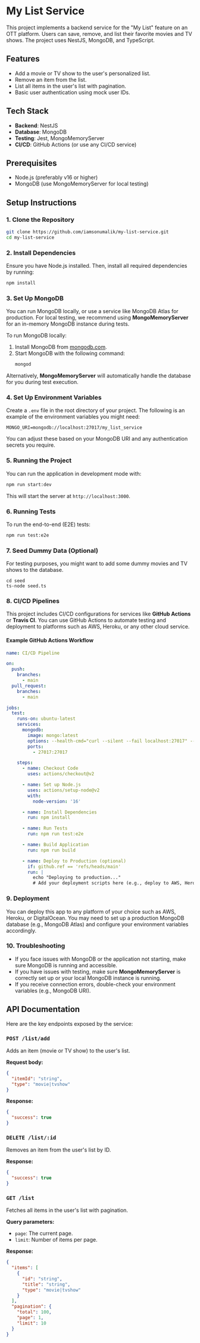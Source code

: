 # My List Service

This project implements a backend service for the "My List" feature on an OTT platform. Users can save, remove, and list their favorite movies and TV shows. The project uses NestJS, MongoDB, and TypeScript.

## Features
- Add a movie or TV show to the user's personalized list.
- Remove an item from the list.
- List all items in the user's list with pagination.
- Basic user authentication using mock user IDs.

## Tech Stack
- **Backend**: NestJS
- **Database**: MongoDB
- **Testing**: Jest, MongoMemoryServer
- **CI/CD**: GitHub Actions (or use any CI/CD service)

## Prerequisites

- Node.js (preferably v16 or higher)
- MongoDB (use MongoMemoryServer for local testing)

## Setup Instructions

### 1. Clone the Repository

```bash
git clone https://github.com/iamsonumalik/my-list-service.git
cd my-list-service
```

### 2. Install Dependencies

Ensure you have Node.js installed. Then, install all required dependencies by running:

```bash
npm install
```

### 3. Set Up MongoDB

You can run MongoDB locally, or use a service like MongoDB Atlas for production. For local testing, we recommend using **MongoMemoryServer** for an in-memory MongoDB instance during tests.

To run MongoDB locally:
1. Install MongoDB from [mongodb.com](https://www.mongodb.com/try/download/community).
2. Start MongoDB with the following command:
   ```bash
   mongod
   ```

Alternatively, **MongoMemoryServer** will automatically handle the database for you during test execution.

### 4. Set Up Environment Variables

Create a `.env` file in the root directory of your project. The following is an example of the environment variables you might need:

```env
MONGO_URI=mongodb://localhost:27017/my_list_service
```

You can adjust these based on your MongoDB URI and any authentication secrets you require.

### 5. Running the Project

You can run the application in development mode with:

```bash
npm run start:dev
```

This will start the server at `http://localhost:3000`.

### 6. Running Tests

To run the end-to-end (E2E) tests:

```bash
npm run test:e2e
```

### 7. Seed Dummy Data (Optional)

For testing purposes, you might want to add some dummy movies and TV shows to the database.

```angular2html
cd seed
ts-node seed.ts
```
### 8. CI/CD Pipelines

This project includes CI/CD configurations for services like **GitHub Actions** or **Travis CI**. You can use GitHub Actions to automate testing and deployment to platforms such as AWS, Heroku, or any other cloud service.

#### Example GitHub Actions Workflow
```yaml
name: CI/CD Pipeline

on:
  push:
    branches:
      - main
  pull_request:
    branches:
      - main

jobs:
  test:
    runs-on: ubuntu-latest
    services:
      mongodb:
        image: mongo:latest
        options: --health-cmd="curl --silent --fail localhost:27017" --health-interval=5s --health-timeout=10s --health-retries=3
        ports:
          - 27017:27017

    steps:
      - name: Checkout Code
        uses: actions/checkout@v2

      - name: Set up Node.js
        uses: actions/setup-node@v2
        with:
          node-version: '16'

      - name: Install Dependencies
        run: npm install

      - name: Run Tests
        run: npm run test:e2e

      - name: Build Application
        run: npm run build

      - name: Deploy to Production (optional)
        if: github.ref == 'refs/heads/main'
        run: |
          echo "Deploying to production..."
          # Add your deployment scripts here (e.g., deploy to AWS, Heroku, etc.)
```

### 9. Deployment

You can deploy this app to any platform of your choice such as AWS, Heroku, or DigitalOcean. You may need to set up a production MongoDB database (e.g., MongoDB Atlas) and configure your environment variables accordingly.

### 10. Troubleshooting

- If you face issues with MongoDB or the application not starting, make sure MongoDB is running and accessible.
- If you have issues with testing, make sure **MongoMemoryServer** is correctly set up or your local MongoDB instance is running.
- If you receive connection errors, double-check your environment variables (e.g., MongoDB URI).

## API Documentation

Here are the key endpoints exposed by the service:

### `POST /list/add`

Adds an item (movie or TV show) to the user's list.

**Request body:**
```json
{
  "itemId": "string",
  "type": "movie|tvshow"
}
```

**Response:**
```json
{
  "success": true
}
```

### `DELETE /list/:id`

Removes an item from the user's list by ID.

**Response:**
```json
{
  "success": true
}
```

### `GET /list`

Fetches all items in the user's list with pagination.

**Query parameters:**
- `page`: The current page.
- `limit`: Number of items per page.

**Response:**
```json
{
  "items": [
    {
      "id": "string",
      "title": "string",
      "type": "movie|tvshow"
    }
  ],
  "pagination": {
    "total": 100,
    "page": 1,
    "limit": 10
  }
}
```